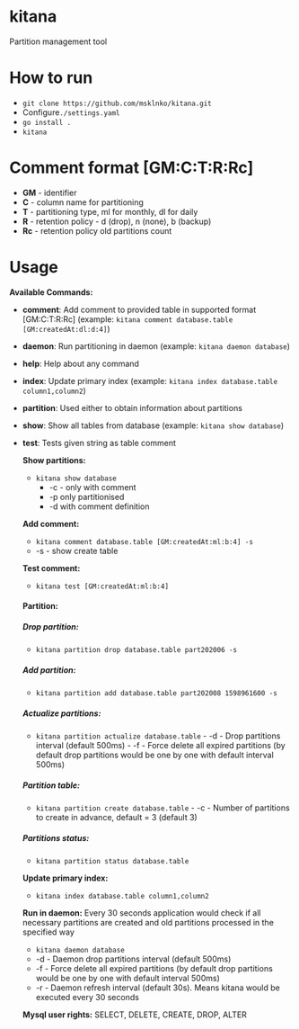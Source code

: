 # kitana
Partition management tool

# How to run
  - `git clone https://github.com/msklnko/kitana.git`
  -  Configure`./settings.yaml`
  - `go install .`
  - `kitana`

# Comment format [GM:C:T:R:Rc]

  - __GM__ - identifier
  - __C__ - column name for partitioning
  - __T__ - partitioning type, ml for monthly, dl for daily
  - __R__ - retention policy - d (drop), n (none), b (backup)
  - __Rc__ - retention policy old partitions count

# Usage
  
  __Available Commands:__
- __comment__:     Add comment to provided table in supported format [GM:C:T:R:Rc] (example: `kitana comment database.table [GM:createdAt:dl:d:4]`)
- __daemon__:      Run partitioning in daemon (example: `kitana daemon database`)
- __help__:        Help about any command
- __index__:       Update primary index (example: `kitana index database.table column1,column2`)
- __partition__:   Used either to obtain information about partitions
- __show__:        Show all tables from database (example: `kitana show database`)
- __test__:        Tests given string as table comment
  
  __Show partitions:__
  - `kitana show database`
    - -c - only with comment
    - -p only partitionised
    - -d with comment definition
  
  __Add comment:__
  - `kitana comment database.table [GM:createdAt:ml:b:4] -s`
   - -s - show create table
   
  __Test comment:__
  - `kitana test [GM:createdAt:ml:b:4]`
  
  #### __Partition:__
  
     ##### Drop partition:
     - `kitana partition drop database.table part202006 -s`
  
     ##### Add partition:
     - `kitana partition add database.table part202008 1598961600 -s`
   
     ##### Actualize partitions:
     - `kitana partition actualize database.table` 
      - -d - Drop partitions interval (default 500ms)
      - -f - Force delete all expired partitions (by default drop partitions would be one by one with default interval 500ms)
     
     ##### Partition table:
     - `kitana partition create database.table`
      - -c - Number of partitions to create in advance, default = 3 (default 3)
    
     ##### Partitions status:
     - `kitana partition status database.table`
    
  __Update primary index:__  
  - `kitana index database.table column1,column2` 
  
  __Run in daemon:__
     Every 30 seconds application would check if all necessary partitions are created and old partitions processed in the specified way
  - `kitana daemon database`
   - -d - Daemon drop partitions interval (default 500ms)
   - -f - Force delete all expired partitions (by default drop partitions would be one by one with default interval 500ms)
   - -r - Daemon refresh interval (default 30s). Means kitana would be executed every 30 seconds 

  __Mysql user rights:__
    SELECT, DELETE, CREATE, DROP, ALTER
     
 
   
 
